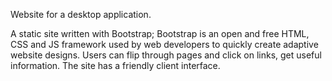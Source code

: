 Website for a desktop application.

A static site written with Bootstrap; 
Bootstrap is an open and free HTML, CSS and JS framework used by web developers to quickly create adaptive website designs.
Users can flip through pages and click on links, get useful information. The site has a friendly client interface.
